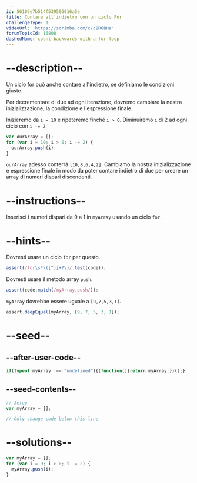 ```yaml
---
id: 56105e7b514f539506016a5e
title: Contare all'indietro con un ciclo For
challengeType: 1
videoUrl: 'https://scrimba.com/c/c2R6BHa'
forumTopicId: 16808
dashedName: count-backwards-with-a-for-loop
---
```


# --description--

Un ciclo for può anche contare all'indietro, se definiamo le condizioni giuste.

Per decrementare di due ad ogni iterazione, dovremo cambiare la nostra inizializzazione, la condizione e l'espressione finale.

Inizieremo da `i = 10` e ripeteremo finché `i > 0`. Diminuiremo `i` di 2 ad ogni ciclo con `i -= 2`.

```js
var ourArray = [];
for (var i = 10; i > 0; i -= 2) {
  ourArray.push(i);
}
```

`ourArray` adesso conterrà `[10,8,6,4,2]`. Cambiamo la nostra inizializzazione e espressione finale in modo da poter contare indietro di due per creare un array di numeri dispari discendenti.

# --instructions--

Inserisci i numeri dispari da 9 a 1 in `myArray` usando un ciclo `for`.

# --hints--

Dovresti usare un ciclo `for` per questo.

```js
assert(/for\s*\([^)]+?\)/.test(code));
```

Dovresti usare il metodo array `push`.

```js
assert(code.match(/myArray.push/));
```

`myArray` dovrebbe essere uguale a `[9,7,5,3,1]`.

```js
assert.deepEqual(myArray, [9, 7, 5, 3, 1]);
```

# --seed--

## --after-user-code--

```js
if(typeof myArray !== "undefined"){(function(){return myArray;})();}
```

## --seed-contents--

```js
// Setup
var myArray = [];

// Only change code below this line
```

# --solutions--

```js
var myArray = [];
for (var i = 9; i > 0; i -= 2) {
  myArray.push(i);
}
```
